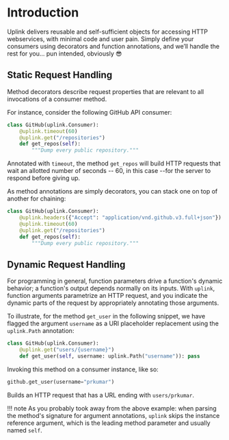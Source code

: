 # Introduction

Uplink delivers reusable and self-sufficient objects for accessing HTTP
webservices, with minimal code and user pain. Simply define your
consumers using decorators and function annotations, and we’ll handle
the rest for you... pun intended, obviously 😎

## Static Request Handling

Method decorators describe request properties that are relevant to all
invocations of a consumer method.

For instance, consider the following GitHub API consumer:

``` python
class GitHub(uplink.Consumer):
    @uplink.timeout(60)
    @uplink.get("/repositories")
    def get_repos(self):
        """Dump every public repository."""
```

Annotated with `timeout`, the method `get_repos` will build HTTP
requests that wait an allotted number of seconds -- 60, in this case
--for the server to respond before giving up.

As method annotations are simply decorators, you can stack one on top of
another for chaining:

``` python
class GitHub(uplink.Consumer):
    @uplink.headers({"Accept": "application/vnd.github.v3.full+json"})
    @uplink.timeout(60)
    @uplink.get("/repositories")
    def get_repos(self):
        """Dump every public repository."""
```

## Dynamic Request Handling

For programming in general, function parameters drive a function's
dynamic behavior; a function's output depends normally on its inputs.
With `uplink`, function arguments parametrize an HTTP request, and you
indicate the dynamic parts of the request by appropriately annotating
those arguments.

To illustrate, for the method `get_user` in the following snippet, we
have flagged the argument `username` as a URI placeholder replacement
using the `uplink.Path` annotation:

``` python
class GitHub(uplink.Consumer):
    @uplink.get("users/{username}")
    def get_user(self, username: uplink.Path("username")): pass
```

Invoking this method on a consumer instance, like so:

``` python
github.get_user(username="prkumar")
```

Builds an HTTP request that has a URL ending with `users/prkumar`.

!!! note
As you probably took away from the above example: when parsing the
method's signature for argument annotations, `uplink` skips the instance
reference argument, which is the leading method parameter and usually
named `self`.
